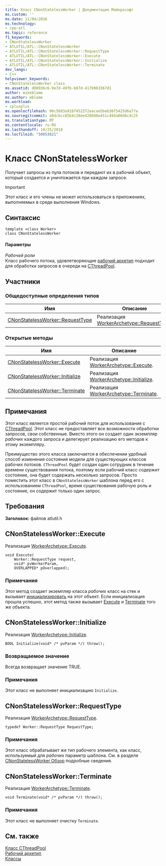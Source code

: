 ```yaml
---
title: Класс CNonStatelessWorker | Документация Майкрософт
ms.custom: ''
ms.date: 11/04/2016
ms.technology:
- cpp-atl
ms.topic: reference
f1_keywords:
- CNonStatelessWorker
- ATLUTIL/ATL::CNonStatelessWorker
- ATLUTIL/ATL::CNonStatelessWorker::RequestType
- ATLUTIL/ATL::CNonStatelessWorker::Execute
- ATLUTIL/ATL::CNonStatelessWorker::Initialize
- ATLUTIL/ATL::CNonStatelessWorker::Terminate
dev_langs:
- C++
helpviewer_keywords:
- CNonStatelessWorker class
ms.assetid: d00936c6-9e7d-49fb-b87d-417b963367d1
author: mikeblome
ms.author: mblome
ms.workload:
- cplusplus
ms.openlocfilehash: 90c50d3a918f452372aacae5beb36f5425d6a77a
ms.sourcegitcommit: a9dcbcc85b4c28eed280d8e451c494a00d8c4c25
ms.translationtype: MT
ms.contentlocale: ru-RU
ms.lasthandoff: 10/25/2018
ms.locfileid: "50053621"
---
```

# <a name="cnonstatelessworker-class"></a>Класс CNonStatelessWorker

Получает запросы из пула потоков и передают их в рабочий объект, который создается и уничтожается при каждом запросе.

> [!IMPORTANT]
>  Этот класс и его члены не может использоваться в приложениях, выполняемых в среде выполнения Windows.

## <a name="syntax"></a>Синтаксис

```
template <class Worker>
class CNonStatelessWorker
```

#### <a name="parameters"></a>Параметры

*Рабочей роли*<br/>
Класс рабочего потока, удовлетворяющие [рабочий архетип](../../atl/reference/worker-archetype.md) подходит для обработки запросов в очереди на [CThreadPool](../../atl/reference/cthreadpool-class.md).

## <a name="members"></a>Участники

### <a name="public-typedefs"></a>Общедоступные определения типов

|Имя|Описание|
|----------|-----------------|
|[CNonStatelessWorker::RequestType](#requesttype)|Реализация [WorkerArchetype::RequestType](worker-archetype.md#requesttype).|

### <a name="public-methods"></a>Открытые методы

|Имя|Описание|
|----------|-----------------|
|[CNonStatelessWorker::Execute](#execute)|Реализация [WorkerArchetype::Execute](worker-archetype.md#execute).|
|[CNonStatelessWorker::Initialize](#initialize)|Реализация [WorkerArchetype::Initialize](worker-archetype.md#initialize).|
|[CNonStatelessWorker::Terminate](#terminate)|Реализация [WorkerArchetype::Terminate](worker-archetype.md#terminate).|

## <a name="remarks"></a>Примечания

Этот класс является простой рабочий поток для использования с [CThreadPool](../../atl/reference/cthreadpool-class.md). Этот класс не предоставляет все возможности обработки запросов, свои собственные. Вместо этого он создает один экземпляр *рабочих* каждого запроса и делегирует реализацию его методов к этому экземпляру.

Преимущество этого класса заключается в обеспечении удобный способ изменения состояния модели для существующих классов рабочих потоков. `CThreadPool` будет создан один сотрудник в течение времени существования потока, поэтому если рабочий класс содержит состояние, она будет содержать несколько запросов. Просто поместить этот класс в `CNonStatelessWorker` шаблона перед его с использованием `CThreadPool`, время существования рабочую роль и состояние, он содержит только один запрос.

## <a name="requirements"></a>Требования

**Заголовок:** файлов atlutil.h

##  <a name="execute"></a>  CNonStatelessWorker::Execute

Реализация [WorkerArchetype::Execute](worker-archetype.md#execute).

```
void Execute(
    Worker::RequestType request,
    void* pvWorkerParam,
    OVERLAPPED* pOverlapped);
```

### <a name="remarks"></a>Примечания

Этот метод создает экземпляр класса *рабочих* класс на стек и вызывает [инициализировать](worker-archetype.md#initialize) на этот объект. Если инициализация прошла успешно, этот метод также вызывает [Execute](worker-archetype.md#execute) и [Terminate](worker-archetype.md#terminate) того же объекта.

##  <a name="initialize"></a>  CNonStatelessWorker::Initialize

Реализация [WorkerArchetype::Initialize](worker-archetype.md#initialize).

```
BOOL Initialize(void* /* pvParam */) throw();
```

### <a name="return-value"></a>Возвращаемое значение

Всегда возвращает значение TRUE.

### <a name="remarks"></a>Примечания

Этот класс не выполняет инициализацию `Initialize`.

##  <a name="requesttype"></a>  CNonStatelessWorker::RequestType

Реализация [WorkerArchetype::RequestType](worker-archetype.md#requesttype).

```
typedef Worker::RequestType RequestType;
```

### <a name="remarks"></a>Примечания

Этот класс обрабатывает же тип рабочего элемента, как класс, используемый для *рабочих* параметр шаблона. См. в разделе [CNonStatelessWorker Обзор](../../atl/reference/cnonstatelessworker-class.md) подробные сведения.

##  <a name="terminate"></a>  CNonStatelessWorker::Terminate

Реализация [WorkerArchetype::Terminate](worker-archetype.md#terminate).

```
void Terminate(void* /* pvParam */) throw();
```

### <a name="remarks"></a>Примечания

Этот класс не выполняет очистку `Terminate`.

## <a name="see-also"></a>См. также

[Класс CThreadPool](../../atl/reference/cthreadpool-class.md)<br/>
[Рабочий архетип](../../atl/reference/worker-archetype.md)<br/>
[Классы](../../atl/reference/atl-classes.md)
